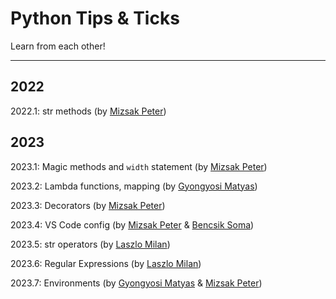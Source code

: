 # Python Tips & Ticks

Learn from each other!

---

## 2022

2022.1: str methods (by [Mizsak Peter](https://github.com/MizsakPeterEcon))

## 2023

2023.1: Magic methods and `width` statement (by [Mizsak Peter](https://github.com/MizsakPeterEcon))

2023.2: Lambda functions, mapping (by [Gyongyosi Matyas](https://github.com/gyongyosim))

2023.3: Decorators (by [Mizsak Peter](https://github.com/MizsakPeterEcon))

2023.4: VS Code config (by [Mizsak Peter](https://github.com/MizsakPeterEcon) & [Bencsik Soma](https://github.com/eConSomabencsik))

2023.5: str operators (by [Laszlo Milan](https://github.com/laszmilan))

2023.6: Regular Expressions (by [Laszlo Milan](https://github.com/laszmilan))

2023.7: Environments (by [Gyongyosi Matyas](https://github.com/gyongyosim) & [Mizsak Peter](https://github.com/MizsakPeterEcon))